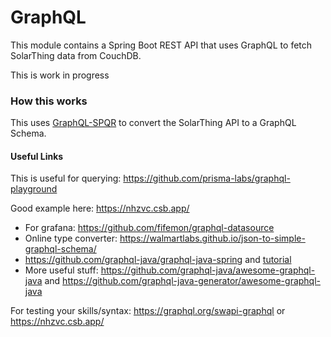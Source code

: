 # GraphQL
This module contains a Spring Boot REST API that uses GraphQL to fetch SolarThing data from CouchDB.

This is work in progress

### How this works
This uses [GraphQL-SPQR](https://github.com/leangen/GraphQL-SPQR) to convert the SolarThing API to
a GraphQL Schema.

#### Useful Links
This is useful for querying: https://github.com/prisma-labs/graphql-playground

Good example here: https://nhzvc.csb.app/

* For grafana: https://github.com/fifemon/graphql-datasource
* Online type converter: https://walmartlabs.github.io/json-to-simple-graphql-schema/
* https://github.com/graphql-java/graphql-java-spring and [tutorial](https://www.graphql-java.com/tutorials/getting-started-with-spring-boot/)
* More useful stuff: https://github.com/graphql-java/awesome-graphql-java and https://github.com/graphql-java-generator/awesome-graphql-java

For testing your skills/syntax: https://graphql.org/swapi-graphql or https://nhzvc.csb.app/

